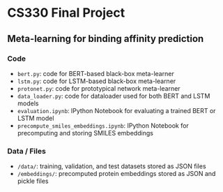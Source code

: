 # CS330 Final Project
## Meta-learning for binding affinity prediction

### Code
- `bert.py`: code for BERT-based black-box meta-learner
- `lstm.py`: code for LSTM-based black-box meta-learner
- `protonet.py`: code for prototypical network meta-learner
- `data_loader.py`: code for dataloader used for both BERT and LSTM models
- `evaluation.ipynb`: IPython Notebook for evaluating a trained BERT or LSTM model
- `precompute_smiles_embeddings.ipynb`: IPython Notebook for precomputing and storing SMILES embeddings

### Data / Files
- `/data/`: training, validation, and test datasets stored as JSON files
- `/embeddings/`: precomputed protein embeddings stored as JSON and pickle files
